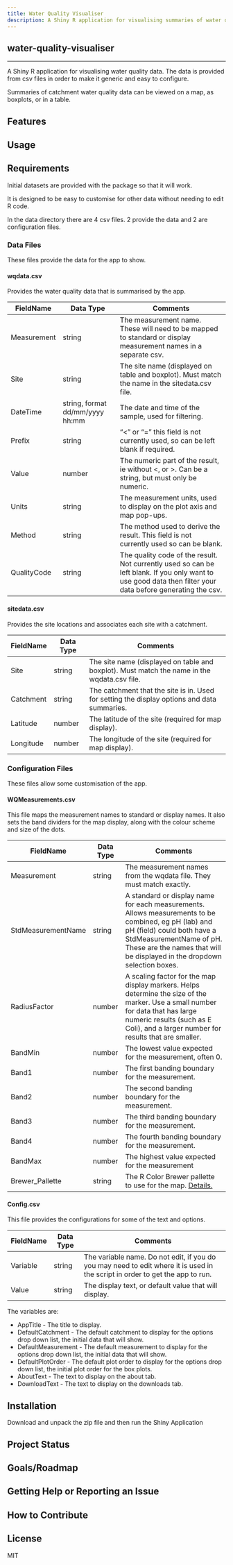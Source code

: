 ```yaml
---
title: Water Quality Visualiser
description: A Shiny R application for visualising summaries of water quality data.
---
```


## water-quality-visualiser

---
A Shiny R application for visualising water quality data.
The data is provided from csv files in order to make it generic and easy to configure.

Summaries of catchment water quality data can be viewed on a map, as boxplots, or in a table.  

## Features

## Usage

## Requirements
Initial datasets are provided with the package so that it will work.

It is designed to be easy to customise for other data without needing to edit R code.

In the data directory there are 4 csv files.  2 provide the data and 2 are configuration files.

### Data Files

These files provide the data for the app to show.

#### wqdata.csv

Provides the water quality data that is summarised by the app.


|  FieldName  |  Data Type  |  Comments  |
|------------------|---------------|-----------------------------------------------------|
| Measurement | string | The measurement name.  These will need to be mapped to standard or display measurement names in a separate csv. |
| Site | string | The site name (displayed on table and boxplot).  Must match the name in the sitedata.csv file. |
| DateTime | string, format dd/mm/yyyy hh:mm | The date and time of the sample, used for filtering. |
| Prefix | string | “<” or “=” this field is not currently used, so can be left blank if required. |
| Value | number | The numeric part of the result, ie without <, or >.  Can be a string, but must only be numeric. |
| Units | string | The measurement units, used to display on the plot axis and map pop-ups. |
| Method | string | The method used to derive the result. This field is not currently used so can be blank. |
| QualityCode | string | The quality code of the result. Not currently used so can be left blank.  If you only want to use good data then filter your data before generating the csv. |


#### sitedata.csv

Provides the site locations and associates each site with a catchment.

|  FieldName  |  Data Type  |  Comments  |
|------------------|---------------|-----------------------------------------------------|
| Site | string | The site name (displayed on table and boxplot).  Must match the name in the wqdata.csv file. |
| Catchment | string | The catchment that the site is in.  Used for setting the display options and data summaries. |
| Latitude | number | The latitude of the site (required for map display). |
| Longitude | number | The longitude of the site (required for map display). |


### Configuration Files

These files allow some customisation of the app.

#### WQMeasurements.csv

This file maps the measurement names to standard or display names.  It also sets the band dividers for the map display, along with the colour scheme and size of the dots.

|  FieldName  |  Data Type  |  Comments  |
|------------------|---------------|-----------------------------------------------------|
| Measurement | string | The measurement names from the wqdata file.  They must match exactly. |
| StdMeasurementName | string | A standard or display name for each measurements.  Allows measurements to be combined, eg pH (lab) and pH (field) could both have a StdMeasurementName of pH.  These are the names that will be displayed in the dropdown selection boxes. |
| RadiusFactor | number | A scaling factor for the map display markers. Helps determine the size of the marker.  Use a small number for data that has large numeric results (such as E Coli), and a larger number for results that are smaller. |
| BandMin | number | The lowest value expected for the measurement, often 0. |
| Band1 | number | The first banding boundary for the measurement. |
| Band2 | number | The second banding boundary for the measurement. |
| Band3 | number | The third banding boundary for the measurement. |
| Band4 | number | The fourth banding boundary for the measurement. |
| BandMax | number | The highest value expected for the measurement |
| Brewer_Pallette | string | The R Color Brewer pallette to use for the map.  [Details.](https://www.r-graph-gallery.com/38-rcolorbrewers-palettes.html) |


#### Config.csv

This file provides the configurations for some of the text and options.

|  FieldName  |  Data Type  |  Comments  |
|------------------|---------------|-----------------------------------------------------|
| Variable | string | The variable name.  Do not edit, if you do you may need to edit where it is used in the script in order to get the app to run. |
| Value | string | The display text, or default value that will display. |

The variables are:

- AppTitle - The title to display.
- DefaultCatchment - The default catchment to display for the options drop down list, the initial data that will show.
- DefaultMeasurement - The default measurement to display for the options drop down list, the initial data that will show.
- DefaultPlotOrder - The default plot order to display for the options drop down list, the initial plot order for the box plots.
- AboutText - The text to display on the about tab.
- DownloadText - The text to display on the downloads tab.

## Installation
Download and unpack the zip file and then run the Shiny Application

## Project Status

## Goals/Roadmap

## Getting Help or Reporting an Issue

## How to Contribute



## License

MIT

